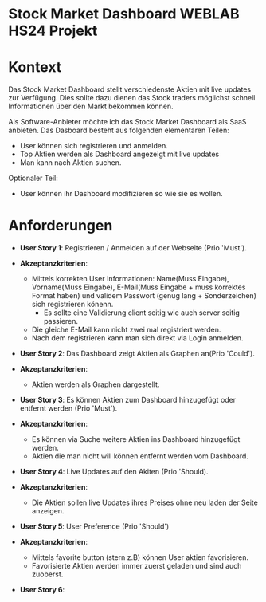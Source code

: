 # Stock Market Dashboard WEBLAB HS24 Projekt
# Kontext
Das Stock Market Dashboard stellt verschiedenste Aktien mit live updates zur Verfügung. Dies sollte dazu dienen das Stock traders möglichst schnell Informationen über den Markt bekommen können.

Als Software-Anbieter möchte ich das Stock Market Dashboard als SaaS anbieten. Das Dasboard besteht aus folgenden elementaren Teilen:
- User können sich registrieren und anmelden.
- Top Aktien werden als Dashboard angezeigt mit live updates
- Man kann nach Aktien suchen.

Optionaler Teil:
- User können ihr Dashboard modifizieren so wie sie es wollen.

# Anforderungen
- **User Story 1**: Registrieren / Anmelden auf der Webseite (Prio 'Must').
- **Akzeptanzkriterien**:
  - Mittels korrekten User Informationen: Name(Muss Eingabe), Vorname(Muss Eingabe), E-Mail(Muss Eingabe + muss korrektes Format haben) und validem Passwort (genug lang + Sonderzeichen) sich registrieren könenn.
    - Es sollte eine Validierung client seitig wie auch server seitig passieren.
  - Die gleiche E-Mail kann nicht zwei mal registriert werden.
  - Nach dem registrieren kann man sich direkt via Login anmelden.

- **User Story 2**: Das Dashboard zeigt Aktien als Graphen an(Prio 'Could').
- **Akzeptanzkriterien**:
  - Aktien werden als Graphen dargestellt.

- **User Story 3**: Es können Aktien zum Dashboard hinzugefügt oder entfernt werden (Prio 'Must').
- **Akzeptanzkriterien**:
  - Es können via Suche weitere Aktien ins Dashboard hinzugefügt werden.
  - Aktien die man nicht will können entfernt werden vom Dashboard.

- **User Story 4**: Live Updates auf den Akiten (Prio 'Should).
- **Akzeptanzkriterien**:
  - Die Aktien sollen live Updates ihres Preises ohne neu laden der Seite anzeigen.

- **User Story 5**: User Preference (Prio 'Should')
- **Akzeptanzkriterien**:
  - Mittels favorite button (stern z.B) können User aktien favorisieren.
  - Favorisierte Aktien werden immer zuerst geladen und sind auch zuoberst.

- **User Story 6**:
    

